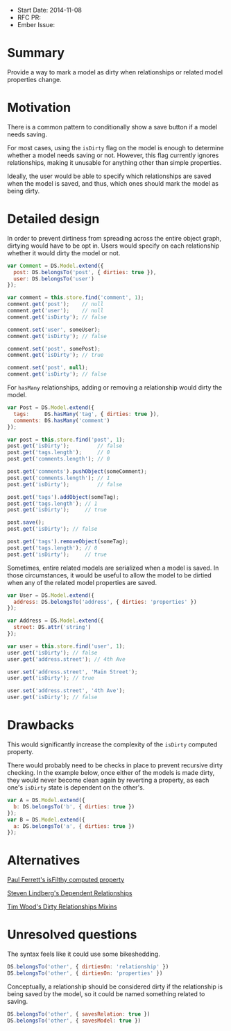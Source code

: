 - Start Date: 2014-11-08
- RFC PR:
- Ember Issue:

# Summary

Provide a way to mark a model as dirty when relationships or related model properties change.

# Motivation

There is a common pattern to conditionally show a save button if a model needs saving.

For most cases, using the `isDirty` flag on the model is enough to determine
whether a model needs saving or not. However, this flag currently ignores relationships,
making it unusable for anything other than simple properties.

Ideally, the user would be able to specify which relationships are saved when the model
is saved, and thus, which ones should mark the model as being dirty.

# Detailed design

In order to prevent dirtiness from spreading across the entire object graph,
dirtying would have to be opt in. Users would specify on each relationship
whether it would dirty the model or not.

```js
var Comment = DS.Model.extend({
  post: DS.belongsTo('post', { dirties: true }),
  user: DS.belongsTo('user')
});

var comment = this.store.find('comment', 1);
comment.get('post');    // null
comment.get('user');    // null
comment.get('isDirty'); // false

comment.set('user', someUser);
comment.get('isDirty'); // false

comment.set('post', somePost);
comment.get('isDirty'); // true

comment.set('post', null);
comment.get('isDirty'); // false
```

For `hasMany` relationships, adding or removing a relationship would dirty the model.

```js
var Post = DS.Model.extend({
  tags:     DS.hasMany('tag', { dirties: true }),
  comments: DS.hasMany('comment')
});

var post = this.store.find('post', 1);
post.get('isDirty');         // false
post.get('tags.length');     // 0
post.get('comments.length'); // 0

post.get('comments').pushObject(someComment);
post.get('comments.length'); // 1
post.get('isDirty');         // false

post.get('tags').addObject(someTag);
post.get('tags.length'); // 1
post.get('isDirty');     // true

post.save();
post.get('isDirty'); // false

post.get('tags').removeObject(someTag);
post.get('tags.length'); // 0
post.get('isDirty');     // true
```

Sometimes, entire related models are serialized when a model is saved.
In those circumstances, it would be useful to allow the model to be dirtied
when any of the related model properties are saved.

```js
var User = DS.Model.extend({
  address: DS.belongsTo('address', { dirties: 'properties' })
});

var Address = DS.Model.extend({
  street: DS.attr('string')
});

var user = this.store.find('user', 1);
user.get('isDirty'); // false
user.get('address.street'); // 4th Ave

user.set('address.street', 'Main Street');
user.get('isDirty'); // true

user.set('address.street', '4th Ave');
user.get('isDirty'); // false
```

# Drawbacks

This would significantly increase the complexity of the `isDirty` computed property.

There would probably need to be checks in place to prevent recursive dirty checking.
In the example below, once either of the models is made dirty, they would never become
clean again by reverting a property, as each one's `isDirty` state is dependent on the other's.

```js
var A = DS.Model.extend({
  b: DS.belongsTo('b', { dirties: true })
});
var B = DS.Model.extend({
  a: DS.belongsTo('a', { dirties: true })
});
```

# Alternatives

[Paul Ferrett's isFilthy computed property](http://paulferrett.com/2014/ember-model-isdirty-when-belongsto-changes/)

[Steven Lindberg's Dependent Relationships](https://gist.github.com/slindberg/8660986)

[Tim Wood's Dirty Relationships Mixins](https://gist.github.com/timrwood/c58b667650bee749d5af)

# Unresolved questions

The syntax feels like it could use some bikeshedding.

```js
DS.belongsTo('other', { dirtiesOn: 'relationship' })
DS.belongsTo('other', { dirtiesOn: 'properties' })
```

Conceptually, a relationship should be considered dirty if the relationship is being
saved by the model, so it could be named something related to saving.

```js
DS.belongsTo('other', { savesRelation: true })
DS.belongsTo('other', { savesModel: true })
```
